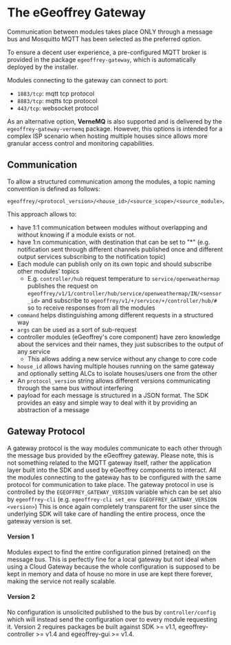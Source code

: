 # The eGeoffrey Gateway

Communication between modules takes place ONLY through a message bus and Mosquitto MQTT has been selected as the preferred option.

To ensure a decent user experience, a pre-configured MQTT broker is provided in the package `egeoffrey-gateway`, which is automatically deployed by the installer. 

Modules connecting to the gateway can connect to port:

* `1883/tcp`: mqtt tcp protocol
* `8883/tcp`: mqtts tcp protocol
* `443/tcp`: websocket protocol

As an alternative option, **VerneMQ** is also supported and is delivered by the `egeoffrey-gateway-vernemq` package. However, this options is intended for a complex ISP scenario when hosting multiple houses since allows more granular access control and monitoring capabilities.

## Communication

To allow a structured communication among the modules, a topic naming convention is defined as follows:

    egeoffrey/<protocol_version>/<house_id>/<source_scope>/<source_module>/<to_scope>/<to_module>/<command>/<args>

This approach allows to:

* have 1:1 communication between modules without overlapping and without knowing if a module exists or not. 
* have 1:n communication, with destination that can be set to "*" (e.g. notification sent through different channels published once and different output services subscribing to the notification topic)
* Each module can publish only on its own topic and should subscribe other modules' topics
    * E.g. `controller/hub` request temperature to `service/openweathermap` publishes the request on `egeoffrey/v1/1/controller/hub/service/openweathermap/IN/<sensor_id>` and subscribe to `egeoffrey/v1/+/service/+/controller/hub/#` so to receive responses from all the modules
* `command` helps distinguishing among different requests in a structured way
* `args` can be used as a sort of sub-request
* controller modules (eGeoffrey's core component) have zero knowledge about the services and their names, they just subscribes to the output of any service
    * This allows adding a new service without any change to core code
* `house_id` allows having multiple houses running on the same gateway and optionally setting ALCs to isolate houses/users one from the other
* An `protocol_version` string allows different versions communicating through the same bus without interfering
* payload for each message is structured in a JSON format. The SDK provides an easy and simple way to deal with it by providing an abstraction of a message

## Gateway Protocol

A gateway protocol is the way modules communicate to each other through the message bus provided by the eGeoffrey gateway. Please note, this is not something related to the MQTT gateway itself, rather the application layer built into the SDK and used by eGeoffrey components to interact. All the modules connecting to the gateway has to be configured with the same protocol for communication to take place.
The gateway protocol in use is controlled by the `EGEOFFREY_GATEWAY_VERSION` variable which can be set also by `egeoffrey-cli` (e.g. `egeoffrey-cli set_env EGEOFFREY_GATEWAY_VERSION <version>`)
This is once again completely transparent for the user since the underlying SDK will take care of handling the entire process, once the gateway version is set.

#### Version 1

Modules expect to find the entire configuration pinned (retained) on the message bus. This is perfectly fine for a local gateway but not ideal when using a Cloud Gateway because the whole configuration is supposed to be kept in memory and data of house no more in use are kept there forever, making the service not really scalable.

#### Version 2

No configuration is unsolicited published to the bus by `controller/config` which will instead send the configuration over to every module requesting it. 
Version 2 requires packages be built against SDK >= v1.1, egeoffrey-controller >= v1.4 and egeoffrey-gui >= v1.4.
